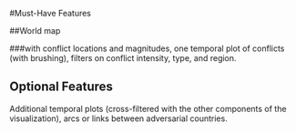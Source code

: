 #Must-Have Features

##World map 

###with conflict locations and magnitudes, one temporal plot of conflicts (with brushing), filters on conflict intensity, type, and region.

**Optional Features**
-----------------------
Additional temporal plots (cross-filtered with the other components of the visualization), arcs or links between adversarial countries.
